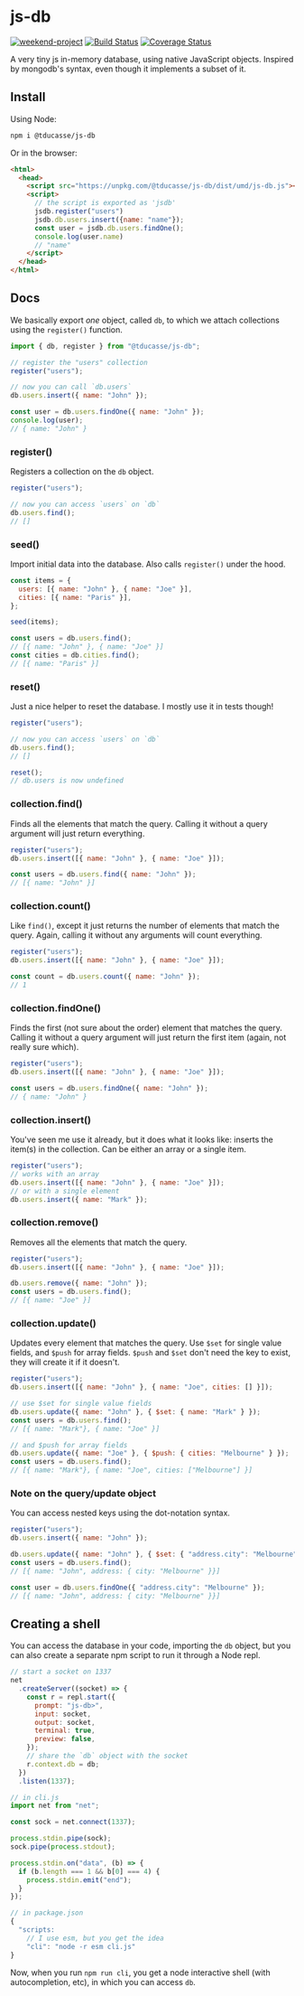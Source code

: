 # js-db

[![weekend-project](https://the-weekend-project.vercel.app/api/svg)](https://tducasse.com/posts/the-weekend-project)
[![Build Status](https://travis-ci.org/tducasse/js-db.svg?branch=main)](https://travis-ci.org/tducasse/js-db)
[![Coverage Status](https://coveralls.io/repos/github/tducasse/js-db/badge.svg?branch=main)](https://coveralls.io/github/tducasse/js-db?branch=main)

A very tiny js in-memory database, using native JavaScript objects. Inspired by mongodb's syntax, even though it implements a subset of it.

## Install
Using Node:
```sh
npm i @tducasse/js-db
```
Or in the browser:
```html
<html>
  <head>
    <script src="https://unpkg.com/@tducasse/js-db/dist/umd/js-db.js"></script>
    <script>
      // the script is exported as 'jsdb'
      jsdb.register("users")
      jsdb.db.users.insert({name: "name"});
      const user = jsdb.db.users.findOne();
      console.log(user.name)
      // "name"
    </script>
  </head>
</html>
```

## Docs

We basically export _one_ object, called `db`, to which we attach collections using the `register()` function.

```js
import { db, register } from "@tducasse/js-db";

// register the "users" collection
register("users");

// now you can call `db.users`
db.users.insert({ name: "John" });

const user = db.users.findOne({ name: "John" });
console.log(user);
// { name: "John" }
```

### register()

Registers a collection on the `db` object.

```js
register("users");

// now you can access `users` on `db`
db.users.find();
// []
```

### seed()

Import initial data into the database. Also calls `register()` under the hood.

```js
const items = {
  users: [{ name: "John" }, { name: "Joe" }],
  cities: [{ name: "Paris" }],
};

seed(items);

const users = db.users.find();
// [{ name: "John" }, { name: "Joe" }]
const cities = db.cities.find();
// [{ name: "Paris" }]
```

### reset()

Just a nice helper to reset the database. I mostly use it in tests though!

```js
register("users");

// now you can access `users` on `db`
db.users.find();
// []

reset();
// db.users is now undefined
```

### collection.find()

Finds all the elements that match the query. Calling it without a query argument will just return everything.

```js
register("users");
db.users.insert([{ name: "John" }, { name: "Joe" }]);

const users = db.users.find({ name: "John" });
// [{ name: "John" }]
```

### collection.count()

Like `find()`, except it just returns the number of elements that match the query. Again, calling it without any arguments will count everything.

```js
register("users");
db.users.insert([{ name: "John" }, { name: "Joe" }]);

const count = db.users.count({ name: "John" });
// 1
```

### collection.findOne()

Finds the first (not sure about the order) element that matches the query. Calling it without a query argument will just return the first item (again, not really sure which).

```js
register("users");
db.users.insert([{ name: "John" }, { name: "Joe" }]);

const users = db.users.findOne({ name: "John" });
// { name: "John" }
```

### collection.insert()

You've seen me use it already, but it does what it looks like: inserts the item(s) in the collection. Can be either an array or a single item.

```js
register("users");
// works with an array
db.users.insert([{ name: "John" }, { name: "Joe" }]);
// or with a single element
db.users.insert({ name: "Mark" });
```

### collection.remove()

Removes all the elements that match the query.

```js
register("users");
db.users.insert([{ name: "John" }, { name: "Joe" }]);

db.users.remove({ name: "John" });
const users = db.users.find();
// [{ name: "Joe" }]
```

### collection.update()

Updates every element that matches the query. Use `$set` for single value fields, and `$push` for array fields. `$push` and `$set` don't need the key to exist, they will create it if it doesn't.

```js
register("users");
db.users.insert([{ name: "John" }, { name: "Joe", cities: [] }]);

// use $set for single value fields
db.users.update({ name: "John" }, { $set: { name: "Mark" } });
const users = db.users.find();
// [{ name: "Mark"}, { name: "Joe" }]

// and $push for array fields
db.users.update({ name: "Joe" }, { $push: { cities: "Melbourne" } });
const users = db.users.find();
// [{ name: "Mark"}, { name: "Joe", cities: ["Melbourne"] }]
```

### Note on the query/update object

You can access nested keys using the dot-notation syntax.

```js
register("users");
db.users.insert({ name: "John" });

db.users.update({ name: "John" }, { $set: { "address.city": "Melbourne" } });
const users = db.users.find();
// [{ name: "John", address: { city: "Melbourne" }}]

const user = db.users.findOne({ "address.city": "Melbourne" });
// [{ name: "John", address: { city: "Melbourne" }}]
```

## Creating a shell

You can access the database in your code, importing the `db` object, but you can also create a separate npm script to run it through a Node repl.

```js
// start a socket on 1337
net
  .createServer((socket) => {
    const r = repl.start({
      prompt: "js-db>",
      input: socket,
      output: socket,
      terminal: true,
      preview: false,
    });
    // share the `db` object with the socket
    r.context.db = db;
  })
  .listen(1337);
```

```js
// in cli.js
import net from "net";

const sock = net.connect(1337);

process.stdin.pipe(sock);
sock.pipe(process.stdout);

process.stdin.on("data", (b) => {
  if (b.length === 1 && b[0] === 4) {
    process.stdin.emit("end");
  }
});
```

```js
// in package.json
{
  "scripts:
    // I use esm, but you get the idea
    "cli": "node -r esm cli.js"
}
```

Now, when you run `npm run cli`, you get a node interactive shell (with autocompletion, etc), in which you can access `db`.
